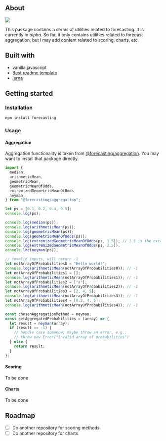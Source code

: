 ## About

![](decision-method.png)

This package contains a series of utilities related to forecasting. It is currently in _alpha_. So far, it only contains utilities related to forecast aggregation, but I may add content related to scoring, charts, etc.

## Built with

- vanilla javascript
- [Best readme template](https://github.com/othneildrew/Best-README-Template)
- [lerna](https://github.com/lerna/lerna)

## Getting started

### Installation

```sh
npm install forecasting
```

### Usage

#### Aggregation

Aggregation functionality is taken from [@forecasting/aggregation](https://www.npmjs.com/package/@forecasting/aggregation). You may want to install that package directly.

```js
import {
  median,
  arithmeticMean,
  geometricMean,
  geometricMeanOfOdds,
  extremizedGeometricMeanOfOdds,
  neyman,
} from "@forecasting/aggregation";

let ps = [0.1, 0.2, 0.4, 0.5];
console.log(ps);

console.log(median(ps));
console.log(arithmeticMean(ps));
console.log(geometricMean(ps));
console.log(geometricMeanOfOdds(ps));
console.log(extremizedGeometricMeanOfOdds(ps, 1.5)); // 1.5 is the extremization factor
console.log(extremizedGeometricMeanOfOdds(ps, 2.5));
console.log(neyman(ps));

// invalid inputs, will return -1
let notArrayOfProbabilities0 = "Hello world!";
console.log(arithmeticMean(notArrayOfProbabilities0)); // -1
let notArrayOfProbabilities1 = [];
console.log(arithmeticMean(notArrayOfProbabilities1)); // -1
let notArrayOfProbabilities2 = ["a"];
console.log(arithmeticMean(notArrayOfProbabilities2)); // -1
let notArrayOfProbabilities3 = [2, 4, 5];
console.log(arithmeticMean(notArrayOfProbabilities3)); // -1
let notArrayOfProbabilities4 = [0.2, 4, 5];
console.log(arithmeticMean(notArrayOfProbabilities4)); // -1

const chosenAggregationMethod = neyman;
const getAggregatedProbabilities = (array) => {
  let result = neyman(array);
  if (result == -1) {
    // handle case somehow; maybe throw an error, e.g.:
    // throw new Error("Invalid array of probabilities")
  } else {
    return result;
  }
};
```

#### Scoring

To be done

#### Charts

To be done

## Roadmap

- [ ] Do another repository for scoring methods
- [ ] Do another repository for charts
